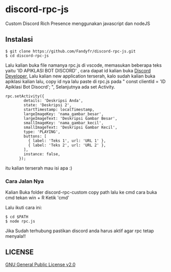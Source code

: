 # discord-rpc-js
Custom Discord Rich Presence menggunakan javascript dan nodeJS

## Instalasi

```
$ git clone https://github.com/Fandyfr/discord-rpc-js.git
$ cd discord-rpc-js
```

Lalu kalian buka file namanya rpc.js di vscode,
memasukan beberapa teks yaitu 'ID APIKLASI BOT DISCORD' , cara dapat id
kalian buka <a href='https://discord.com/developers/applications'>Discord Developer</a>, Lalu kalian new application terserah,
kalo sudah kalian buka apiklasi kalian lalu, copy id nya lalu paste di rpc.js pada " const clientId = 'ID Apiklasi Bot Disocrd'; ",  Selanjutnya ada set Activity.

```
rpc.setActivity({
        details: 'Deskripsi Anda',
        state: 'Deskripsi 2',
        startTimestamp: localTimestamp,
        largeImageKey: 'nama_gambar_besar',
        largeImageText: 'Deskripsi Gambar Besar',
        smallImageKey: 'nama_gambar_kecil',
        smallImageText: 'Deskripsi Gambar Kecil',
        type: 'PLAYING',
        buttons: [
          { label: 'Teks 1', url: 'URL 1' },
          { label: 'Teks 2', url: 'URL 2' },
        ],
        instance: false,
      });
```

itu kalian terserah mau isi apa :)

### Cara Jalan Nya
Kalian Buka folder discord-rpc-custom copy path lalu ke cmd
cara buka cmd tekan win + R Ketik 'cmd'

Lalu ikuti cara ini:

```
$ cd $PATH
$ node rpc.js
```

Jika Sudah terhubung pastikan discord anda harus aktif agar rpc tetap menyala!!

## LICENSE
[GNU General Public License v2.0](LICENSE)
